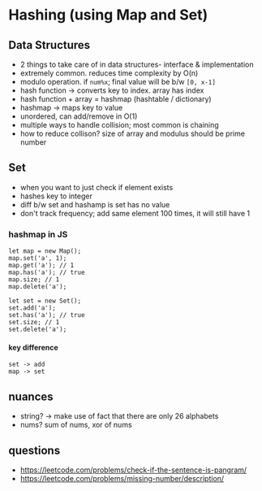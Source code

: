 # Hashing (using Map and Set)

## Data Structures

- 2 things to take care of in data structures- interface & implementation
- extremely common. reduces time complexity by O(n)
- modulo operation. if `num%x`; final value will be b/w `[0, x-1]`
- hash function -> converts key to index. array has index
- hash function + array = hashmap (hashtable / dictionary)
- hashmap -> maps key to value
- unordered, can add/remove in O(1)
- multiple ways to handle collision; most common is chaining
- how to reduce collison? size of array and modulus should be prime number

## Set

- when you want to just check if element exists
- hashes key to integer
- diff b/w set and hashamp is set has no value
- don't track frequency; add same element 100 times, it will still have 1

### hashmap in JS

```
let map = new Map();
map.set('a', 1);
map.get('a'); // 1
map.has('a'); // true
map.size; // 1
map.delete('a');
```

```
let set = new Set();
set.add('a');
set.has('a'); // true
set.size; // 1
set.delete('a');
```

#### key difference

```
set -> add
map -> set
```

## nuances

- string? -> make use of fact that there are only 26 alphabets
- nums? sum of nums, xor of nums

## questions

- https://leetcode.com/problems/check-if-the-sentence-is-pangram/
- https://leetcode.com/problems/missing-number/description/
